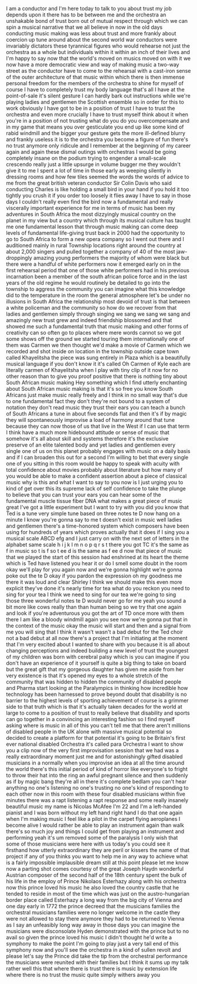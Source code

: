 
I am a conductor and I&#39;m here today to
talk to you about trust my job depends
upon it there has to be between me and
the orchestra an unshakable bond of
trust born out of mutual respect through
which we can spin a musical narrative
that we all believe in now in the old
days conducting music making was less
about trust and more frankly about
coercion up tune around about the second
world war conductors were invariably
dictators these tyrannical figures who
would rehearse not just the orchestra as
a whole but individuals within it within
an inch of their lives and I&#39;m happy to
say now that the world&#39;s moved on musics
moved on with it we now have a more
democratic view and way of making music
a two-way street as the conductor have
to come to the rehearsal with a
cast-iron sense of the outer
architecture of that music within which
there is then immense personal freedom
for the members of the orchestra to
shine for myself of course I have to
completely trust my body language that&#39;s
all I have at the point-of-sale it&#39;s
silent gesture
I can hardly bark out instructions while
we&#39;re playing
ladies and gentlemen the Scottish
ensemble
so in order for this to work obviously I
have got to be in a position of trust I
have to trust the orchestra and even
more crucially I have to trust myself
think about it when you&#39;re in a position
of not trusting what do you do you
overcompensate and in my game that means
you over gesticulate you end up like
some kind of rabid windmill and the
bigger your gesture gets the more
ill-defined blurry and frankly useless
it is to the orchestra you become a
figure of fun there&#39;s no trust anymore
only ridicule and I remember at the
beginning of my career again and again
these dismal outings with orchestras I
would be going completely insane on the
podium trying to engender a small-scale
crescendo really just a little upsurge
in volume bugger me they wouldn&#39;t give
it to me I spent a lot of time in those
early as weeping silently in dressing
rooms and how few tiles seemed the words
the words of advice to me from the great
british veteran conductor Sir Colin
Davis who said conducting Charles is
like holding a small bird in your hand
if you hold it too tightly you crush it
if you order too loosely it flies away I
have to say in those days I couldn&#39;t
really even find the bird now a
fundamental and really viscerally
important experience for me in terms of
music has been my adventures in South
Africa the most dizzyingly musical
country on the planet in my view but a
country which through its musical
culture has taught me one fundamental
lesson that through music making can
come deep levels of fundamental
life-giving trust back in 2000 had the
opportunity to go to South Africa to
form a new opera company so I went out
there and I auditioned mainly in rural
Township locations right around the
country at about 2,000 singers and
pulled together a company of 40 of the
most jaw-droppingly amazing young
performers the majority of whom were
black but there were a handful of white
performers now it emerged early on in
the first rehearsal period that one of
those white performers had in his
previous incarnation been a member of
the south african police force and in
the last years of the old regime he
would routinely be detailed to go into
the township to aggress the community
you can imagine what this knowledge did
to the temperature in the room the
general atmosphere let&#39;s be under no
illusions in South Africa the
relationship most devoid of trust is
that between a white policeman and the
community so how do we recover from that
ladies and gentlemen simply through
singing we sang we sang we sang and
amazingly new trust grew and indeed
friendship blossomed and that showed me
such a fundamental truth that music
making and other forms of creativity can
so often go to places where mere words
cannot so we got some shows off the
ground we started touring them
internationally one of them was Carmen
we then thought we&#39;d make a movie of
Carmen which we recorded and shot inside
on location in the township outside cape
town called Khayelitsha the piece was
sung entirely in Plaza which is a
beautifully musical language if you
don&#39;t know it it&#39;s called Oh Carmen of
Kyle each are literally carmen of
Khayelitsha when I play with tiny clip
of it now for no other reason than to
give you proof positive that there is
nothing tiny about South African music
making
Hey
something which I find utterly
enchanting about South African music
making is that it&#39;s so free you know
South Africans just make music really
freely and I think in no small way
that&#39;s due to one fundamental fact they
don&#39;t they&#39;re not bound to a system of
notation they don&#39;t read music they
trust their ears you can teach a bunch
of South Africans a tune in about five
seconds flat and then it&#39;s if by magic
they will spontaneously improvise a load
of harmony around that tune because they
can now those of us that live in the
West if I can use that term I think have
a much more hidebound attitude or sense
of music that somehow it&#39;s all about
skill and systems therefore it&#39;s the
exclusive preserve of an elite talented
body and yet ladies and gentlemen every
single one of us on this planet probably
engages with music on a daily basis and
if I can broaden this out for a second
I&#39;m willing to bet that every single one
of you sitting in this room would be
happy to speak with acuity with total
confidence about movies probably about
literature but how many of you would be
able to make a confident assertion about
a piece of classical music why is this
and what I want to say to you now is I
just urging you to kind of get over this
its supreme lack of self confidence to
take the plunge to believe that you can
trust your ears you can hear some of the
fundamental muscle tissue fiber DNA what
makes a great piece of music great I&#39;ve
got a little experiment but I want to
try with you did you know that Ted is a
tune very simple tune based on three
notes te D now hang on a minute I know
you&#39;re gonna say to me t doesn&#39;t exist
in music well ladies and gentlemen
there&#39;s a time-honored system which
composers have been using for hundreds
of years which proves actually that it
does if I sing you a musical scale
ABCD efg and I just carry on with the
next set of letters in the alphabet same
scale h i j k l m n o p q r s t there
you got TC it&#39;s the same as f in music
so t is f so t ee d is the same as f ee
d now that piece of music that we played
the start of this session had enshrined
at its heart the theme which is Ted have
listened
you hear it or do I smell some doubt in
the room okay we&#39;ll play for you again
now and we&#39;re gonna highlight we&#39;re
gonna poke out the te D okay if you
pardon the expression oh my goodness me
there it was loud and clear Shirley I
think we should make this even more
explicit they&#39;ve done it&#39;s nearly time
for tea what do you reckon you need to
sing for your tea I think we need to
sing for our tea we&#39;re going to sing
those three wonderful notes te D would
never go for me yeah you sound a bit
more like cows really than than human
being so we try that one again and look
if you&#39;re adventurous you got the art of
TD once more with them
there I am like a bloody windmill again
you see now we&#39;re gonna put that in the
context of the music okay the music will
start and then and a signal from me you
will sing that
I think it wasn&#39;t wasn&#39;t a bad debut for
the Ted choir not a bad debut at all now
there&#39;s a project that I&#39;m initiating at
the moment that I&#39;m very excited about I
wanted to share with you because it is
all about changing perceptions and
indeed building a new level of trust the
youngest of my children was born with
cerebral palsy which is you can imagine
if you don&#39;t have an experience of it
yourself is quite a big thing to take on
board but the great gift that my
gorgeous daughter has given me aside
from her very existence is that it&#39;s
opened my eyes to a whole stretch of the
community that was hidden to hidden the
community of disabled people and Pharma
start looking at the Paralympics in
thinking how incredible how technology
has been harnessed to prove beyond doubt
that disability is no barrier to the
highest levels of sporting achievement
of course is a grimmer side to that
truth which is that it&#39;s actually taken
decades for the world at large to come
to a position of trust to really believe
that disability and sports can go
together in a convincing an interesting
fashion so I find myself asking where is
music in all of this you can&#39;t tell me
that there aren&#39;t millions of disabled
people in the UK alone with massive
musical potential so decided to create a
platform for that potential it&#39;s going
to be Britain&#39;s first ever national
disabled Orchestra it&#39;s called
para Orchestra I want to show you a clip
now of the very first improvisation
session that we had was a really
extraordinary moment just me and for
astonishingly gifted disabled musicians
in a normally when you improvise an idea
at all the time around the world there&#39;s
this initial period of kind of horror
like everyone&#39;s to fright to throw their
hat into the ring an awful pregnant
silence and then suddenly as if by magic
bang they&#39;re all in there it&#39;s complete
bedlam you can&#39;t hear anything no one&#39;s
listening no one&#39;s trusting no one&#39;s
kind of responding to each other now in
this room with these four disabled
musicians within five minutes there was
a rapt listening a rapt response and
some really insanely beautiful music
my name is Nicolas McAfee I&#39;m 22 and I&#39;m
a left-handed pianist and I was born
without my left hand right hand I do
that one again when I&#39;m making music I
feel like a pilot in the carpet flying
aeroplanes I become alive
I would rather be able to play an
instrument again than walk there&#39;s so
much joy and things I could get from
playing an instrument and performing
yeah it&#39;s um
removed some of the paralysis
I only wish that some of those musicians
were here with us today&#39;s you could see
it firsthand how utterly extraordinary
they are peril or kissers the name of
that project if any of you thinks you
want to help me in any way to achieve
what is a fairly impossible implausible
dream still at this point please let me
know now a parting shot comes courtesy
of the great Joseph Haydn wonderful
Austrian composer of the second half of
the 18th century spent the bulk of his
life in the employ of Prince Nikolaos
Esterhazy along with his orchestra
now this prince loved his music he also
loved the country castle that he tended
to reside in most of the time which was
just on the austro-hungarian border
place called Esterhazy a long way from
the big city of Vienna
and one day early in 1772 the prince
decreed that the musicians families the
orchestral musicians families were no
longer welcome in the castle they were
not allowed to stay there anymore they
had to be returned to Vienna as I say an
unfeasibly long way away in those days
you can imagine the musicians were
disconsolate Hyden demonstrated with the
prince but to no avail so given the
prince loved his music I didn&#39;t thought
he&#39;d write a symphony to make the point
I&#39;m going to play just a very tail end
of this symphony now and you&#39;ll see the
orchestra in a kind of sullen revolt and
please let&#39;s say the Prince did take the
tip from the orchestral performance the
musicians were reunited with their
families but I think it sums up my talk
rather well this that where there is
trust
there is music by extension life where
there is no trust the music quite simply
withers away
you
